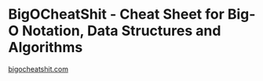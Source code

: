 # BigOCheatShit - Cheat Sheet for Big-O Notation, Data Structures and Algorithms
[bigocheatshit.com](https://bigocheatshit.com)
